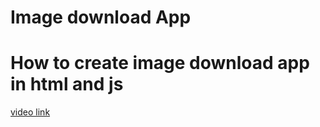<h1>Image download App</h1>
<h1>How to create image download app in html and js</h1>
<a href="https://www.youtube.com/@lifeonthecode/videos">video link</a>

